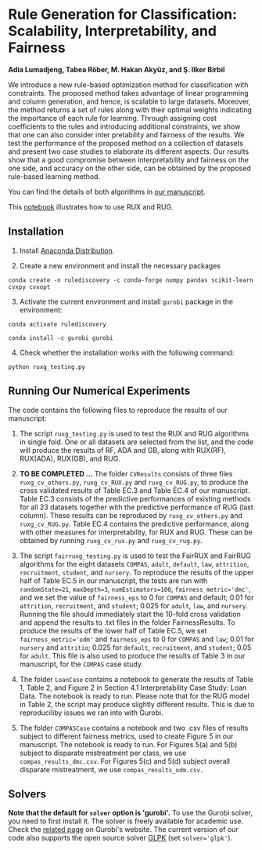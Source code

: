 # Rule Generation for Classification: Scalability, Interpretability, and Fairness

**Adia Lumadjeng, Tabea Röber, M. Hakan Akyüz, and Ş. Ilker Birbil**


We introduce a new rule-based optimization method for classification with constraints. The proposed method
takes advantage of linear programming and column generation, and hence, is scalable to large datasets. Moreover, the method returns a set of rules along with their optimal weights indicating the importance of each rule for learning. Through assigning cost coefficients to the rules and introducing additional constraints, we show that one can also consider inter pretability and fairness of the results. We test the performance of the proposed method on a collection of datasets and present two case studies to elaborate its different aspects. Our results show that a good compromise between interpretability and fairness on the one side, and accuracy on the other side, can be obtained by the proposed rule-based learning method.

You can find the details of both algorithms in [our manuscript](https://arxiv.org/abs/2104.10751).

This [notebook](RuleDiscovery.ipynb) illustrates how to use RUX and RUG.

## Installation

 1. Install [Anaconda Distribution](https://www.anaconda.com/products/individual).

 2. Create a new environment and install the necessary packages

 `conda create -n rulediscovery -c conda-forge numpy pandas scikit-learn cvxpy cvxopt`

 3. Activate the current environment and install `gurobi` package in the environment:

 `conda activate rulediscovery`
 
 `conda install -c gurobi gurobi`

 4. Check whether the installation works with the following command:

 `python ruxg_testing.py`

## Running Our Numerical Experiments

The code contains the following files to reproduce the results of our manuscript:

1. The script `ruxg_testing.py` is used to test the RUX and RUG algorithms in single fold. One or all datasets are selected from the list, and the code will produce the results of RF, ADA and GB, along with RUX(RF), RUX(ADA), RUX(GB), and RUG.
 
2. **TO BE COMPLETED ...** The folder `CVResults` consists of three files `ruxg_cv_others.py`, `ruxg_cv_RUX.py` and `ruxg_cv_RUG.py`, to produce the cross validated results of Table EC.3 and Table EC.4 of our manuscript. Table EC.3 consists of the predictive performances of existing methods for all 23 datasets together with the predictive performance of RUG (last column). These results can be reproduced by `ruxg_cv_others.py` and `ruxg_cv_RUG.py`. Table EC.4 contains the predictive performance, along with other measures for interpretability, for RUX and RUG. These can be obtained by running `ruxg_cv_rux.py` and `ruxg_cv_rug.py`. 

 2. The script `fairruxg_testing.py` is used to test the FairRUX and FairRUG algorithms for the eight datasets `COMPAS`, `adult`, `default`, `law`, `attrition`, `recruitment`, `student`, and `nursery`. To reproduce the results of the upper half of Table EC.5 in our manuscript, the tests are run with `randomState=21`, `maxDepth=3`, `numEstimators=100`, `fairness_metric='dmc'`, and we set the value of `fairness_eps` to 0 for `COMPAS` and default; 0.01 for `attrition`, `recruitment`, and `student`; 0.025 for `adult`, `law`, and `nursery`. Running the file should immediately start the 10-fold cross validation and append the results to .txt files in the folder FairnessResults. To produce the results of the lower half of Table EC.5, we set `fairness_metric='odm'` and `fairness_eps` to 0 for `COMPAS` and `law`; 0.01 for `nursery` and `attritio`; 0.025 for `default`, `recruitment`, and `student`; 0.05 for `adult`. This file is also used to produce the results of Table 3 in our manuscript, for the `COMPAS` case study.

 3. The folder `LoanCase` contains a notebook to generate the results of Table 1, Table 2, and Figure 2 in Section 4.1 Interpretability Case Study: Loan Data. The notebook is ready to run. Please note that for the RUG model in Table 2, the script may produce slightly different results. This is due to reproduciliby issues we ran into with Gurobi.

 4. The folder `COMPASCase` contains a notebook and two .csv files of results subject to different fairness metrics, used to create Figure 5 in our manuscript. The notebook is ready to run. For Figures 5(a) and 5(b) subject to disparate mistreatment per class, we use `compas_results_dmc.csv`. For Figures 5(c) and 5(d) subject overall disparate mistreatment, we use `compas_results_odm.csv.`

## Solvers

**Note that the default for `solver` option is 'gurobi'.** To use the Gurobi solver, you need to first install
it. The solver is freely available for academic use. Check the [related page](https://www.gurobi.com/academia/academic-program-and-licenses/)
on Gurobi's website. The current version of our code also supports the open source solver [GLPK](https://www.gnu.org/software/glpk/) (set `solver='glpk'`).
